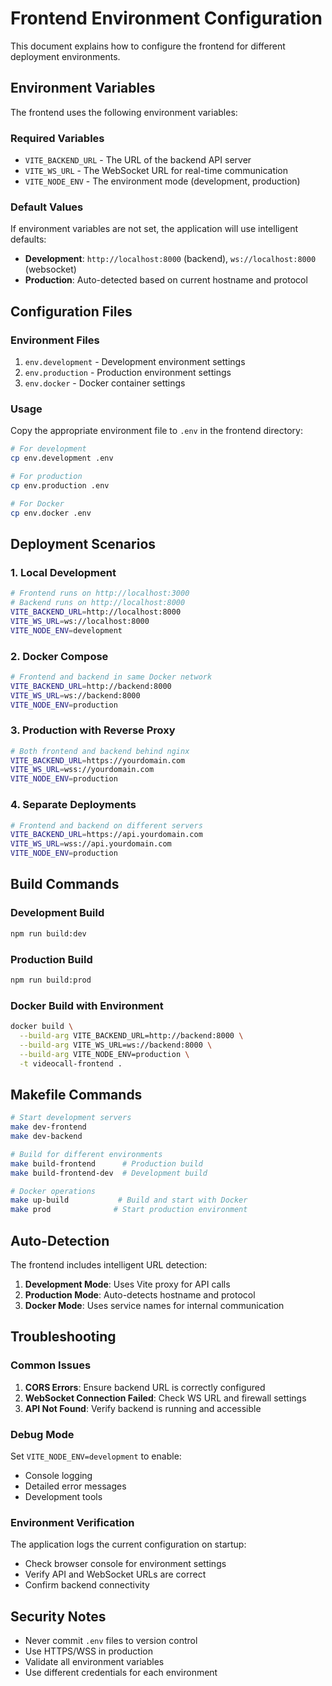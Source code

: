 # Frontend Environment Configuration

This document explains how to configure the frontend for different deployment environments.

## Environment Variables

The frontend uses the following environment variables:

### Required Variables

- `VITE_BACKEND_URL` - The URL of the backend API server
- `VITE_WS_URL` - The WebSocket URL for real-time communication
- `VITE_NODE_ENV` - The environment mode (development, production)

### Default Values

If environment variables are not set, the application will use intelligent defaults:

- **Development**: `http://localhost:8000` (backend), `ws://localhost:8000` (websocket)
- **Production**: Auto-detected based on current hostname and protocol

## Configuration Files

### Environment Files

1. `env.development` - Development environment settings
2. `env.production` - Production environment settings  
3. `env.docker` - Docker container settings

### Usage

Copy the appropriate environment file to `.env` in the frontend directory:

```bash
# For development
cp env.development .env

# For production
cp env.production .env

# For Docker
cp env.docker .env
```

## Deployment Scenarios

### 1. Local Development

```bash
# Frontend runs on http://localhost:3000
# Backend runs on http://localhost:8000
VITE_BACKEND_URL=http://localhost:8000
VITE_WS_URL=ws://localhost:8000
VITE_NODE_ENV=development
```

### 2. Docker Compose

```bash
# Frontend and backend in same Docker network
VITE_BACKEND_URL=http://backend:8000
VITE_WS_URL=ws://backend:8000
VITE_NODE_ENV=production
```

### 3. Production with Reverse Proxy

```bash
# Both frontend and backend behind nginx
VITE_BACKEND_URL=https://yourdomain.com
VITE_WS_URL=wss://yourdomain.com
VITE_NODE_ENV=production
```

### 4. Separate Deployments

```bash
# Frontend and backend on different servers
VITE_BACKEND_URL=https://api.yourdomain.com
VITE_WS_URL=wss://api.yourdomain.com
VITE_NODE_ENV=production
```

## Build Commands

### Development Build
```bash
npm run build:dev
```

### Production Build
```bash
npm run build:prod
```

### Docker Build with Environment
```bash
docker build \
  --build-arg VITE_BACKEND_URL=http://backend:8000 \
  --build-arg VITE_WS_URL=ws://backend:8000 \
  --build-arg VITE_NODE_ENV=production \
  -t videocall-frontend .
```

## Makefile Commands

```bash
# Start development servers
make dev-frontend
make dev-backend

# Build for different environments
make build-frontend      # Production build
make build-frontend-dev  # Development build

# Docker operations
make up-build           # Build and start with Docker
make prod              # Start production environment
```

## Auto-Detection

The frontend includes intelligent URL detection:

1. **Development Mode**: Uses Vite proxy for API calls
2. **Production Mode**: Auto-detects hostname and protocol
3. **Docker Mode**: Uses service names for internal communication

## Troubleshooting

### Common Issues

1. **CORS Errors**: Ensure backend URL is correctly configured
2. **WebSocket Connection Failed**: Check WS URL and firewall settings
3. **API Not Found**: Verify backend is running and accessible

### Debug Mode

Set `VITE_NODE_ENV=development` to enable:
- Console logging
- Detailed error messages
- Development tools

### Environment Verification

The application logs the current configuration on startup:
- Check browser console for environment settings
- Verify API and WebSocket URLs are correct
- Confirm backend connectivity

## Security Notes

- Never commit `.env` files to version control
- Use HTTPS/WSS in production
- Validate all environment variables
- Use different credentials for each environment 